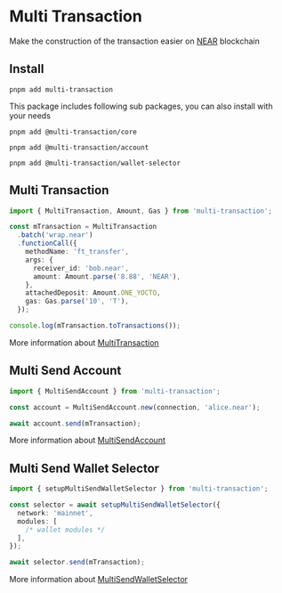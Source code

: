 # Multi Transaction
Make the construction of the transaction easier on [NEAR](https://near.org) blockchain

## Install
```shell
pnpm add multi-transaction
```

This package includes following sub packages, you can also install with your needs

```shell
pnpm add @multi-transaction/core
```

```shell
pnpm add @multi-transaction/account
```

```shell
pnpm add @multi-transaction/wallet-selector
```

## Multi Transaction
```ts
import { MultiTransaction, Amount, Gas } from 'multi-transaction';
```

```ts
const mTransaction = MultiTransaction
  .batch('wrap.near')
  .functionCall({
    methodName: 'ft_transfer',
    args: {
      receiver_id: 'bob.near',
      amount: Amount.parse('8.88', 'NEAR'),
    },
    attachedDeposit: Amount.ONE_YOCTO,
    gas: Gas.parse('10', 'T'),
  });

console.log(mTransaction.toTransactions());
```

More information about [MultiTransaction](../core/README.md)

## Multi Send Account
```ts
import { MultiSendAccount } from 'multi-transaction';
```

```ts
const account = MultiSendAccount.new(connection, 'alice.near');
```

```ts
await account.send(mTransaction);
```

More information about [MultiSendAccount](../account/README.md)

## Multi Send Wallet Selector
```ts
import { setupMultiSendWalletSelector } from 'multi-transaction';
```

```ts
const selector = await setupMultiSendWalletSelector({
  network: 'mainnet',
  modules: [
    /* wallet modules */
  ],
});
```

```ts
await selector.send(mTransaction);
```

More information about [MultiSendWalletSelector](../wallet-selector/README.md)
